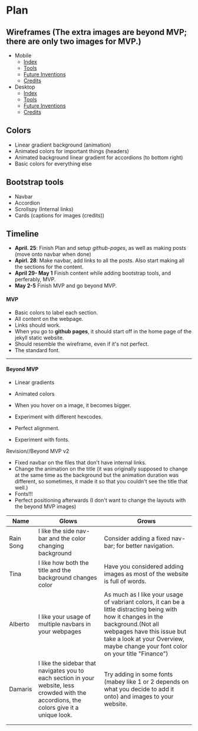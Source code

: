 # Plan

## Wireframes (The extra images are beyond MVP; there are only two images for MVP.)
* Mobile
  * [Index](https://wireframe.cc/hunuok)
  * [Tools](https://wireframe.cc/ODICQe)
  * [Future Inventions](https://wireframe.cc/eohvWT)
  * [Credits](https://wireframe.cc/B8JNod)
* Desktop
  * [Index](https://wireframe.cc/wmFGCh)
  * [Tools](https://wireframe.cc/xtXq8l)
  * [Future Inventions](https://wireframe.cc/FUebhM)
  * [Credits](https://wireframe.cc/tgClxu)

## Colors
* Linear gradient background (animation)
* Animated colors for important things (headers)
* Animated background linear gradient for accordions (to bottom right)
* Basic colors for everything else

## Bootstrap tools
* Navbar
* Accordion
* Scrollspy (Internal links)
* Cards (captions for images (credits))

## Timeline
* **April. 25**: Finish Plan and setup *github-pages*, as well as making posts (move onto navbar when done)
* **Apirl. 28**: Make navbar, add links to all the posts. Also start making all the sections for the content.
* **April 29- May 1** Finish content while adding bootstrap tools, and perferably, MVP.
* **May 2-5** Finish MVP and go beyond MVP.
#### MVP
* Basic colors to label each section.
* All content on the webpage.
* Links should work.
* When you go to **github pages**, it should start off in the home page of the jekyll static website.
* Should resemble the wireframe, even if it's not perfect.
* The standard font.
---

#### Beyond MVP
* Linear gradients
* Animated colors
* When you hover on a image, it becomes bigger.
* Experiment with different hexcodes.
* Perfect alignment.

* Experiment with fonts.

Revision//Beyond MVP v2
* Fixed navbar on the files that don't have internal links.
* Change the animation on the title (it was originally supposed to change at the same time as the background but the animation duration was different, so sometimes, it made it so that you couldn't see the title that well.)
* Fonts!!!
* Perfect positioning afterwards (I don't want to change the layouts with the beyond MVP images)








| Name | Glows | Grows |
| -------- | ------- | ------- |
| Rain Song  | I like the side nav-bar and the color changing background | Consider adding a fixed nav-bar; for better navigation.
| Tina | I like how both the title and the background changes color  |Have you considered adding images as most of the website is full of words. 
| Alberto  | I like your usage of multiple navbars in your webpages  | As much as I like your usage of vabriant colors, it can be a little distracting being with how it changes in the background.(Not all webpages have this issue but take a look at your Overview, maybe change your font color on your title "Finance")
| Damaris  | I like the sidebar that navigates you to each section in your website, less crowded with the accordions, the colors give it a unique look. | Try adding in some fonts (mabey like 1 or 2 depends on what you decide to add it onto) and images to your website. 
|   |   |
|   |   |


